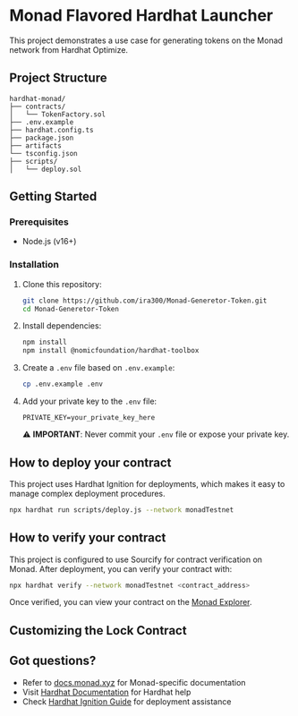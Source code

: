 # Monad Flavored Hardhat Launcher

This project demonstrates a use case for generating tokens on the Monad network from Hardhat Optimize.

## Project Structure

```
hardhat-monad/
├── contracts/             
│   └── TokenFactory.sol   
├── .env.example           
├── hardhat.config.ts      
├── package.json
├── artifacts   
└── tsconfig.json          
├── scripts/             
│   └── deploy.sol           
```

## Getting Started

### Prerequisites

- Node.js (v16+)

### Installation

1. Clone this repository:
   ```bash
   git clone https://github.com/ira300/Monad-Generetor-Token.git
   cd Monad-Generetor-Token
   ```

2. Install dependencies:
   ```bash
   npm install
   npm install @nomicfoundation/hardhat-toolbox
   ```

3. Create a `.env` file based on `.env.example`:
   ```bash
   cp .env.example .env
   ```

4. Add your private key to the `.env` file:
   ```
   PRIVATE_KEY=your_private_key_here
   ```
   ⚠️ **IMPORTANT**: Never commit your `.env` file or expose your private key.


## How to deploy your contract

This project uses Hardhat Ignition for deployments, which makes it easy to manage complex deployment procedures.

```bash
npx hardhat run scripts/deploy.js --network monadTestnet
```

## How to verify your contract

This project is configured to use Sourcify for contract verification on Monad. After deployment, you can verify your contract with:

```bash
npx hardhat verify --network monadTestnet <contract_address> 
```

Once verified, you can view your contract on the [Monad Explorer](https://testnet.monadexplorer.com).

## Customizing the Lock Contract



## Got questions?

- Refer to [docs.monad.xyz](https://docs.monad.xyz) for Monad-specific documentation
- Visit [Hardhat Documentation](https://hardhat.org/docs) for Hardhat help
- Check [Hardhat Ignition Guide](https://hardhat.org/ignition/docs/getting-started) for deployment assistance



